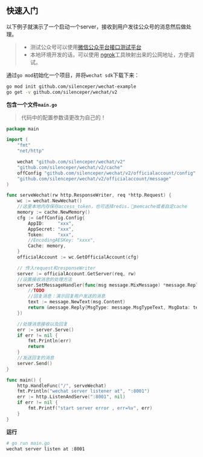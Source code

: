 ## 快速入门
以下例子就演示了一个启动一个server，接收到用户发往公众号的消息然后做处理。
> - 测试公众号可以使用[微信公众平台接口测试平台](https://mp.weixin.qq.com/debug/cgi-bin/sandbox?t=sandbox/login)
> - 本地环境开发的话，可以使用 [ngrok](https://ngrok.com/)工具映射出来的公网地址，方便调试。

通过`go mod`初始化一个项目，并将`wechat sdk`下载下来：

```sh
go mod init github.com/silenceper/wechat-example
go get -v github.com/silenceper/wechat/v2
```
**包含一个文件`main.go`**
> 代码中的配置参数请更改为自己的！

```go
package main

import (
	"fmt"
	"net/http"

	wechat "github.com/silenceper/wechat/v2"
	"github.com/silenceper/wechat/v2/cache"
	offConfig "github.com/silenceper/wechat/v2/officialaccount/config"
	"github.com/silenceper/wechat/v2/officialaccount/message"
)

func serveWechat(rw http.ResponseWriter, req *http.Request) {
	wc := wechat.NewWechat()
	//这里本地内存保存access_token，也可选择redis，memcache或者自定cache
	memory := cache.NewMemory()
	cfg := &offConfig.Config{
		AppID:     "xxx",
		AppSecret: "xxx",
		Token:     "xxx",
		//EncodingAESKey: "xxxx",
		Cache: memory,
	}
	officialAccount := wc.GetOfficialAccount(cfg)

	// 传入request和responseWriter
	server := officialAccount.GetServer(req, rw)
	//设置接收消息的处理方法
	server.SetMessageHandler(func(msg message.MixMessage) *message.Reply {
		//TODO
		//回复消息：演示回复用户发送的消息
		text := message.NewText(msg.Content)
		return &message.Reply{MsgType: message.MsgTypeText, MsgData: text}
	})

	//处理消息接收以及回复
	err := server.Serve()
	if err != nil {
		fmt.Println(err)
		return
	}
	//发送回复的消息
	server.Send()
}

func main() {
	http.HandleFunc("/", serveWechat)
	fmt.Println("wechat server listener at", ":8001")
	err := http.ListenAndServe(":8001", nil)
	if err != nil {
		fmt.Printf("start server error , err=%v", err)
	}
}
```

**运行**

```sh
# go run main.go
wechat server listen at :8001
```
